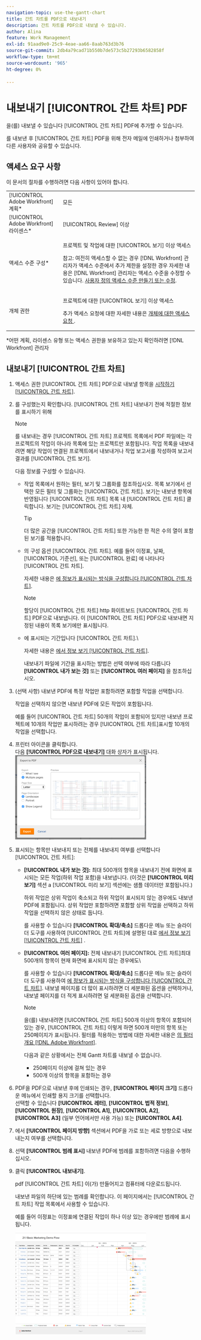 ```yaml
---
navigation-topic: use-the-gantt-chart
title: 간트 차트를 PDF으로 내보내기
description: 간트 차트를 PDF으로 내보낼 수 있습니다.
author: Alina
feature: Work Management
exl-id: 91aad9e0-25c9-4eae-aa66-8aab763d3b76
source-git-commit: 2db4a79cad71b550b7de573c5b27293b6582858f
workflow-type: tm+mt
source-wordcount: '965'
ht-degree: 0%

---
```


# 내보내기 [!UICONTROL 간트 차트] PDF

을(를) 내보낼 수 있습니다 [!UICONTROL 간트 차트] PDF에 추가할 수 있습니다.

를 내보낸 후 [!UICONTROL 간트 차트] PDF을 위해 전자 메일에 인쇄하거나 첨부하여 다른 사용자와 공유할 수 있습니다.

## 액세스 요구 사항

이 문서의 절차를 수행하려면 다음 사항이 있어야 합니다.

<table style="table-layout:auto"> 
 <col> 
 <col> 
 <tbody> 
  <tr> 
   <td role="rowheader">[!UICONTROL Adobe Workfront] 계획*</td> 
   <td> <p>모든 </p> </td> 
  </tr> 
  <tr> 
   <td role="rowheader">[!UICONTROL Adobe Workfront] 라이센스*</td> 
   <td> <p>[!UICONTROL Review] 이상</p> </td> 
  </tr> 
  <tr> 
   <td role="rowheader">액세스 수준 구성*</td> 
   <td> <p>프로젝트 및 작업에 대한 [!UICONTROL 보기] 이상 액세스</p> <p>참고: 여전히 액세스할 수 없는 경우 [!DNL Workfront] 관리자가 액세스 수준에서 추가 제한을 설정한 경우 자세한 내용은 [!DNL Workfront] 관리자는 액세스 수준을 수정할 수 있습니다. <a href="../../../administration-and-setup/add-users/configure-and-grant-access/create-modify-access-levels.md" class="MCXref xref">사용자 정의 액세스 수준 만들기 또는 수정</a>.</p> </td> 
  </tr> 
  <tr> 
   <td role="rowheader">개체 권한</td> 
   <td> <p>프로젝트에 대한 [!UICONTROL 보기] 이상 액세스</p> <p>추가 액세스 요청에 대한 자세한 내용은 <a href="../../../workfront-basics/grant-and-request-access-to-objects/request-access.md" class="MCXref xref">개체에 대한 액세스 요청 </a>.</p> </td> 
  </tr> 
 </tbody> 
</table>

&#42;어떤 계획, 라이센스 유형 또는 액세스 권한을 보유하고 있는지 확인하려면 [!DNL Workfront] 관리자

## 내보내기 [!UICONTROL 간트 차트]

1. 액세스 권한 [!UICONTROL 간트 차트] PDF으로 내보낼 항목을 [시작하기 [!UICONTROL 간트 차트]](../../../manage-work/gantt-chart/use-the-gantt-chart/get-started-with-gantt.md).
1. 를 구성했는지 확인합니다. [!UICONTROL 간트 차트] 내보내기 전에 적절한 정보를 표시하기 위해

   >[!NOTE]
   >
   >를 내보내는 경우 [!UICONTROL 간트 차트] 프로젝트 목록에서 PDF 파일에는 각 프로젝트의 작업이 아니라 목록에 있는 프로젝트만 포함됩니다. 작업 목록을 내보내려면 해당 작업이 연결된 프로젝트에서 내보내거나 작업 보고서를 작성하여 보고서 결과를 [!UICONTROL 간트 보기].

   다음 정보를 구성할 수 있습니다.

   * 작업 목록에서 원하는 필터, 보기 및 그룹화를 참조하십시오. 목록 보기에서 선택한 모든 필터 및 그룹화는 [!UICONTROL 간트 차트]. 보기는 내보낸 항목에 반영됩니다 [!UICONTROL 간트 차트] 목록 내 [!UICONTROL 간트 차트] 클릭합니다. 보기는 [!UICONTROL 간트 차트] 자체.

      >[!TIP]
      >
      >더 많은 공간을 [!UICONTROL 간트 차트] 또한 가능한 한 적은 수의 열이 포함된 보기를 적용합니다.

   * 의 구성 옵션 [!UICONTROL 간트 차트]. 예를 들어 이정표, 날짜, [!UICONTROL 기준선], 또는 [!UICONTROL 완료] 에 나타나다 [!UICONTROL 간트 차트].

      자세한 내용은   [에 정보가 표시되는 방식을 구성합니다 [!UICONTROL 간트 차트]](../../../manage-work/gantt-chart/use-the-gantt-chart/configure-info-on-gantt-chart.md).

      >[!NOTE]
      >
      > 할당이 [!UICONTROL 간트 차트] http 화이트보드 [!UICONTROL 간트 차트] PDF으로 내보냅니다. 이 [!UICONTROL 간트 차트] PDF으로 내보내면 지정된 내용이 목록 보기에만 표시됩니다.

   * 에 표시되는 기간입니다 [!UICONTROL 간트 차트].\

      자세한 내용은 [에서 정보 보기 [!UICONTROL 간트 차트]](../../../manage-work/gantt-chart/use-the-gantt-chart/view-info-in-gantt.md).

      내보내기 파일에 기간을 표시하는 방법은 선택 여부에 따라 다릅니다 **[!UICONTROL 내가 보는 것]** 또는 **[!UICONTROL 여러 페이지]** 을 참조하십시오.

1. (선택 사항) 내보낸 PDF에 특정 작업만 포함하려면 포함할 작업을 선택합니다.

   작업을 선택하지 않으면 내보낸 PDF에 모든 작업이 포함됩니다.

   예를 들어 [!UICONTROL 간트 차트] 50개의 작업이 포함되어 있지만 내보낸 프로젝트에 10개의 작업만 표시하려는 경우 [!UICONTROL 간트 차트]표시할 10개의 작업을 선택합니다.

1. 프린터 아이콘을 클릭합니다.\
   다음 **[!UICONTROL PDF으로 내보내기]** 대화 상자가 표시됩니다.\
   ![exported_gantt_UI.png](assets/exported-gantt-ui-350x225.png)

1. 표시되는 항목만 내보내지 또는 전체를 내보내지 여부를 선택합니다 [!UICONTROL 간트 차트]:

   * **[!UICONTROL 내가 보는 것]:** 최대 500개의 항목을 내보내기 전에 화면에 표시되는 모든 작업(하위 작업 포함)을 내보냅니다. (이것은 **[!UICONTROL 미리 보기]** 섹션 a [!UICONTROL 미리 보기] 섹션에는 샘플 데이터만 포함됩니다.)

      하위 작업은 상위 작업이 축소되고 하위 작업이 표시되지 않는 경우에도 내보낸 PDF에 포함됩니다. 상위 작업만 포함하려면 포함할 상위 작업을 선택하고 하위 작업을 선택하지 않은 상태로 둡니다.

      를 사용할 수 있습니다 **[!UICONTROL 확대/축소]** 드롭다운 메뉴 또는 슬라이더 도구를 사용하여 [!UICONTROL 간트 차트]에 설명된 대로 [에서 정보 보기 [!UICONTROL 간트 차트]](../../../manage-work/gantt-chart/use-the-gantt-chart/view-info-in-gantt.md) .

   * **[!UICONTROL 여러 페이지]:** 전체 내보내기 [!UICONTROL 간트 차트]최대 500개의 항목이 현재 화면에 표시되지 않는 경우에도\

      를 사용할 수 있습니다 **[!UICONTROL 확대/축소]** 드롭다운 메뉴 또는 슬라이더 도구를 사용하여 [에 정보가 표시되는 방식을 구성합니다 [!UICONTROL 간트 차트]](../../../manage-work/gantt-chart/use-the-gantt-chart/configure-info-on-gantt-chart.md). 내보낼 페이지를 더 많이 표시하려면 더 세분화된 옵션을 선택하거나, 내보낼 페이지를 더 적게 표시하려면 덜 세분화된 옵션을 선택합니다.

      >[!NOTE]
      >
      >을(를) 내보내려면 [!UICONTROL 간트 차트] 500개 이상의 항목이 포함되어 있는 경우, [!UICONTROL 간트 차트] 이렇게 하면 500개 미만의 항목 또는 250페이지가 표시됩니다. 필터를 적용하는 방법에 대한 자세한 내용은  [의 필터 개요 [!DNL Adobe Workfront]](../../../reports-and-dashboards/reports/reporting-elements/filters-overview.md).
      >
      >
      >다음과 같은 상황에서는 전체 Gantt 차트를 내보낼 수 없습니다.
      >
      >   
      >   
      >   * 250페이지 이상에 걸쳐 있는 경우
      >   * 500개 이상의 항목을 포함하는 경우





1. PDF을 PDF으로 내보낸 후에 인쇄되는 경우, **[!UICONTROL 페이지 크기]** 드롭다운 메뉴에서 인쇄할 용지 크기를 선택합니다.\
   선택할 수 있습니다 **[!UICONTROL 레터]**, **[!UICONTROL 법적 정보]**, **[!UICONTROL 원장]**, **[!UICONTROL A1]**, **[!UICONTROL A2]**, **[!UICONTROL A3]** (일부 언어에서만 사용 가능) 또는 **[!UICONTROL A4]**.
1. 에서 **[!UICONTROL 페이지 방향]** 섹션에서 PDF을 가로 또는 세로 방향으로 내보내는지 여부를 선택합니다.
1. 선택 **[!UICONTROL 범례 표시]** 내보낸 PDF에 범례를 포함하려면 다음을 수행하십시오.
1. 클릭 **[!UICONTROL 내보내기]**.

   pdf [!UICONTROL 간트 차트] 이(가) 만들어지고 컴퓨터에 다운로드됩니다.

   내보낸 파일의 하단에 있는 범례를 확인합니다. 이 페이지에서는 [!UICONTROL 간트 차트] 작업 목록에서 사용할 수 있습니다.

   예를 들어 이정표는 이정표에 연결된 작업이 하나 이상 있는 경우에만 범례에 표시됩니다.

   ![gantt_chart_with_updated__limited__legend.png](assets/gantt-chart-with-updated--limited--legend-350x271.png)
